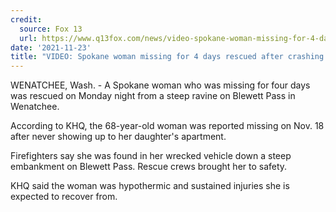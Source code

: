 ```yaml
---
credit:
  source: Fox 13
  url: https://www.q13fox.com/news/video-spokane-woman-missing-for-4-days-rescued-after-crashing-down-ravine
date: '2021-11-23'
title: "VIDEO: Spokane woman missing for 4 days rescued after crashing car down ravine"
---
```

WENATCHEE, Wash. - A Spokane woman who was missing for four days was rescued on Monday night from a steep ravine on Blewett Pass in Wenatchee. 

According to KHQ, the 68-year-old woman was reported missing on Nov. 18 after never showing up to her daughter's apartment.

Firefighters say she was found in her wrecked vehicle down a steep embankment on Blewett Pass. Rescue crews brought her to safety. 

KHQ said the woman was hypothermic and sustained injuries she is expected to recover from. 
